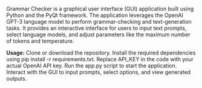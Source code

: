 Grammar Checker is a graphical user interface (GUI) application built using Python and the PyQt framework. The application leverages the OpenAI GPT-3 language model to perform grammar-checking and text-generation tasks. It provides an interactive interface for users to input text prompts, select language models, and adjust parameters like the maximum number of tokens and temperature.

**Usage:**
Clone or download the repository.
Install the required dependencies using pip install -r requirements.txt.
Replace API_KEY in the code with your actual OpenAI API key.
Run the app.py script to start the application.
Interact with the GUI to input prompts, select options, and view generated outputs.
